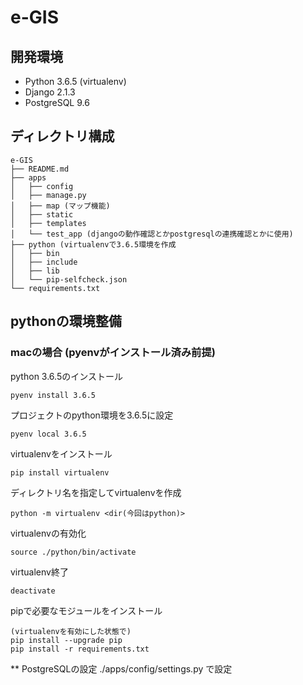 # e-GIS

## 開発環境
* Python 3.6.5 (virtualenv)
* Django 2.1.3
* PostgreSQL 9.6


## ディレクトリ構成


```
e-GIS
├── README.md
├── apps
│   ├── config
│   ├── manage.py
│   ├── map (マップ機能)
│   ├── static
│   ├── templates
│   └── test_app (djangoの動作確認とかpostgresqlの連携確認とかに使用)
├── python (virtualenvで3.6.5環境を作成
│   ├── bin
│   ├── include
│   ├── lib
│   └── pip-selfcheck.json
└── requirements.txt
```


## pythonの環境整備
### macの場合 (pyenvがインストール済み前提)
python 3.6.5のインストール

```
pyenv install 3.6.5
```

プロジェクトのpython環境を3.6.5に設定

```
pyenv local 3.6.5
```

virtualenvをインストール

```
pip install virtualenv
```

ディレクトリ名を指定してvirtualenvを作成

```
python -m virtualenv <dir(今回はpython)>
```

virtualenvの有効化

```
source ./python/bin/activate
```

virtualenv終了

```
deactivate
```

pipで必要なモジュールをインストール

```
(virtualenvを有効にした状態で)
pip install --upgrade pip
pip install -r requirements.txt
```

** PostgreSQLの設定
./apps/config/settings.py で設定

```

```

